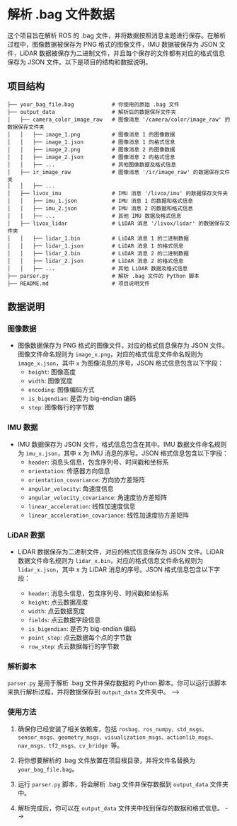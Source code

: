 # 解析 .bag 文件数据
这个项目旨在解析 ROS 的 .bag 文件，并将数据按照消息主题进行保存。在解析过程中，图像数据被保存为 PNG 格式的图像文件，IMU 数据被保存为 JSON 文件，LiDAR 数据被保存为二进制文件，并且每个保存的文件都有对应的格式信息保存为 JSON 文件。以下是项目的结构和数据说明。

## 项目结构
```
├── your_bag_file.bag            # 你使用的原始 .bag 文件
├── output_data                  # 解析后的数据保存文件夹
│   ├── camera_color_image_raw   # 图像消息 '/camera/color/image_raw' 的数据保存文件夹
│   │   ├── image_1.png          # 图像消息 1 的图像数据
│   │   ├── image_1.json         # 图像消息 1 的格式信息
│   │   ├── image_2.png          # 图像消息 2 的图像数据
│   │   ├── image_2.json         # 图像消息 2 的格式信息
│   │   ├── ...                  # 其他图像数据及格式信息
│   ├── ir_image_raw             # 图像消息 '/ir/image_raw' 的数据保存文件夹
│   │   ├── ...
│   ├── livox_imu                # IMU 消息 '/livox/imu' 的数据保存文件夹
│   │   ├── imu_1.json           # IMU 消息 1 的数据和格式信息
│   │   ├── imu_2.json           # IMU 消息 2 的数据和格式信息
│   │   ├── ...                  # 其他 IMU 数据及格式信息
│   ├── livox_lidar              # LiDAR 消息 '/livox/lidar' 的数据保存文件夹
│   │   ├── lidar_1.bin          # LiDAR 消息 1 的二进制数据
│   │   ├── lidar_1.json         # LiDAR 消息 1 的格式信息
│   │   ├── lidar_2.bin          # LiDAR 消息 2 的二进制数据
│   │   ├── lidar_2.json         # LiDAR 消息 2 的格式信息
│   │   ├── ...                  # 其他 LiDAR 数据及格式信息
├── parser.py                    # 解析 .bag 文件的 Python 脚本
├── README.md                    # 项目说明文件
```
## 数据说明
### 图像数据
- 图像数据保存为 PNG 格式的图像文件，对应的格式信息保存为 JSON 文件。图像文件命名规则为 `image_x.png`，对应的格式信息文件命名规则为 `image_x.json`，其中 `x` 为图像消息的序号。JSON 格式信息包含以下字段：
    - `height`: 图像高度
    - `width`: 图像宽度
    - `encoding`: 图像编码方式
    - `is_bigendian`: 是否为 big-endian 编码
    - `step`: 图像每行的字节数
### IMU 数据
- IMU 数据保存为 JSON 文件，格式信息包含在其中。IMU 数据文件命名规则为 `imu_x.json`，其中 x 为 IMU 消息的序号。JSON 格式信息包含以下字段：
    - `header`: 消息头信息，包含序列号、时间戳和坐标系
    - `orientation`: 传感器方向信息
    - `orientation_covariance`: 方向协方差矩阵
    - `angular_velocity`: 角速度信息
    - `angular_velocity_covariance`: 角速度协方差矩阵
    - `linear_acceleration`: 线性加速度信息
    - `linear_acceleration_covariance`: 线性加速度协方差矩阵
### LiDAR 数据
- LiDAR 数据保存为二进制文件，对应的格式信息保存为 JSON 文件。LiDAR 数据文件命名规则为 `lidar_x.bin`，对应的格式信息文件命名规则为 `lidar_x.json`，其中 x 为 LiDAR 消息的序号。JSON 格式信息包含以下字段：

    - `header`: 消息头信息，包含序列号、时间戳和坐标系
    - `height`: 点云数据高度
    - `width`: 点云数据宽度
    - `fields`: 点云数据字段信息
    - `is_bigendian`: 是否为 big-endian 编码
    - `point_step`: 点云数据每个点的字节数
    - `row_step`: 点云数据每行的字节数
### 解析脚本
`parser.py` 是用于解析 .bag 文件并保存数据的 Python 脚本。你可以运行该脚本来执行解析过程，并将数据保存到 `output_data` 文件夹中。 -->

### 使用方法
1. 确保你已经安装了相关依赖库，包括 `rosbag、ros_numpy、std_msgs、sensor_msgs、geometry_msgs、visualization_msgs、actionlib_msgs、nav_msgs、tf2_msgs、cv_bridge `等。

2. 将你想要解析的 .bag 文件放置在项目根目录，并将文件名替换为 `your_bag_file.bag`。

3. 运行 `parser.py` 脚本，将会解析 .bag 文件并保存数据到 `output_data` 文件夹中。

4. 解析完成后，你可以在 `output_data` 文件夹中找到保存的数据和格式信息。 -->
